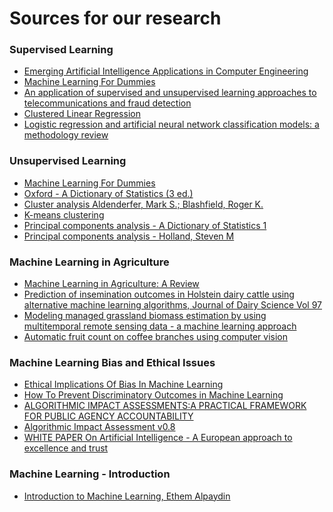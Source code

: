 # Sources for our research 

### Supervised Learning
- [Emerging Artificial Intelligence Applications in Computer Engineering](https://books.google.ie/books?hl=en&lr=&id=vLiTXDHr_sYC&oi=fnd&pg=PA3&dq=machine+learning+classification&ots=CYsAvBYHkm&sig=f8BMTrPSV-Dy1hFH9A-MLfioYb8&redir_esc=y#v=onepage&q=classification&f=false)
- [Machine Learning For Dummies](https://www.ibm.com/downloads/cas/GB8ZMQZ3)
- [An application of supervised and unsupervised learning approaches to telecommunications and fraud detection](https://doi.org/10.1016/j.knosys.2008.03.026)
- [Clustered Linear Regression](https://doi.org/10.1016/S0950-7051(01)00154-X)
- [Logistic regression and artificial neural network classification models: a methodology review](https://doi.org/10.1016/S1532-0464(03)00034-0)
 
### Unsupervised Learning
- [Machine Learning For Dummies](https://www.ibm.com/downloads/cas/GB8ZMQZ3)
- [Oxford - A Dictionary of Statistics (3 ed.) ](https://www-oxfordreference-com.proxy.lib.ul.ie/view/10.1093/acref/9780199679188.001.0001/acref-9780199679188-e-2380#)
- [ Cluster analysis Aldenderfer, Mark S.; Blashfield, Roger K.](https://link.springer.com/chapter/10.1007/978-94-6209-404-8_5)
- [K-means clustering](https://www.atlantis-press.com/journals/jsta/25894611/view)
- [Principal components analysis - A Dictionary of Statistics 1 ](https://www-oxfordreference-com.proxy.lib.ul.ie/view/10.1093/acref/9780199679188.001.0001/acref-9780199679188-e-1289#)
- [Principal components analysis - Holland, Steven M](http://strata.uga.edu/software/pdf/pcaTutorial.pdf)

### Machine Learning in Agriculture
- [Machine Learning in Agriculture: A Review](https://www.mdpi.com/1424-8220/18/8/2674/htm)
- [Prediction of insemination outcomes in Holstein dairy cattle using alternative machine learning algorithms, Journal of Dairy Science Vol 97](https://www.sciencedirect.com/science/article/pii/S0022030213008059)
- [Modeling managed grassland biomass estimation by using multitemporal remote sensing data - a machine learning approach](https://cora.ucc.ie/bitstream/handle/10468/6463/1430.pdf?sequence=1)
- [Automatic fruit count on coffee branches using computer vision](https://www.sciencedirect.com/science/article/pii/S016816991630922X)
### Machine Learning Bias and Ethical Issues
- [Ethical Implications Of Bias In Machine Learning](https://scholarspace.manoa.hawaii.edu/handle/10125/50557)
- [How To Prevent Discriminatory Outcomes in Machine Learning](http://www3.weforum.org/docs/WEF_40065_White_Paper_How_to_Prevent_Discriminatory_Outcomes_in_Machine_Learning.pdf)
- [ALGORITHMIC IMPACT ASSESSMENTS:A PRACTICAL FRAMEWORK FOR PUBLIC AGENCY ACCOUNTABILITY](https://ainowinstitute.org/aiareport2018.pdf)
- [Algorithmic Impact Assessment v0.8](https://canada-ca.github.io/aia-eia-js/)
- [WHITE PAPER On Artificial Intelligence - A European approach to excellence and trust](https://ec.europa.eu/info/sites/info/files/commission-white-paper-artificial-intelligence-feb2020_en.pdf)

### Machine Learning - Introduction
- [Introduction to Machine Learning, Ethem Alpaydin](https://books.google.ie/books?hl=en&lr=&id=tZnSDwAAQBAJ&oi=fnd&pg=PR7&dq=machine+learning&ots=F2ZXc_9nxd&sig=8dnXiyhBPmieAJEdyzqN2P1ypA4&redir_esc=y#v=onepage&q&f=true)
